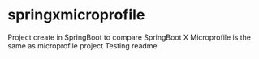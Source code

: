 # springxmicroprofile
Project create in SpringBoot to compare SpringBoot X Microprofile is the same as microprofile project
Testing readme
